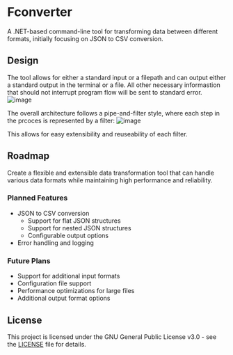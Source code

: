 # Fconverter

A .NET-based command-line tool for transforming data between different formats, initially focusing on JSON to CSV conversion.

## Design 
The tool allows for either a standard input or a filepath and can output either a standard output in the terminal or a file. All other necessary informastion that should not interrupt program flow will be sent to standard error.
![image](https://github.com/user-attachments/assets/ce0ca1f1-fddb-497a-85cd-e0faa1af8dd8)

The overall architecture follows a pipe-and-filter style, where each step in the prcoces is represented by a filter:
![image](https://github.com/user-attachments/assets/bd4bc98f-eec2-41bb-a685-419c5395dc14)

This allows for easy extensibility and reuseability of each filter.

## Roadmap

Create a flexible and extensible data transformation tool that can handle various data formats while maintaining high performance and reliability.

### Planned Features

- JSON to CSV conversion
  - Support for flat JSON structures
  - Support for nested JSON structures
  - Configurable output options
- Error handling and logging

### Future Plans

- Support for additional input formats
- Configuration file support
- Performance optimizations for large files
- Additional output format options

## License

This project is licensed under the GNU General Public License v3.0 - see the [LICENSE](LICENSE) file for details.

